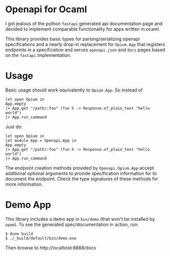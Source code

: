 Openapi for Ocaml
=================

I got jealous of the python `fastapi` generated api documentation page
and decided to implement comparable functionality for apps written in
ocaml.

This library provides basic types for parsing/serializing openapi
specifications and a nearly drop-in replacement for `Opium.App` that
registers endpoints in a specification and serves `openapi.json` and
`docs` pages based on the `fastapi` implementation.

Usage
=====

Basic usage should work equivalently to `Opium.App`. So instead of
```
let open Opium in
App.empty
|> App.get "/path/:foo" (fun h -> Response.of_plain_text "hello world")
|> App.run_command
```

Just do:
```
let open Opium in
let module App = Openapi.App in
App.empty
|> App.get "/path/:foo" (fun h -> Response.of_plain_text "hello world")
|> App.run_command
```

The endpoint creation methods provided by `Openapi.Opium.App` accept
additional optional arguments to provide specification information for
to document the endpoint. Check the type signatures of these methods
for more information.

Demo App
========
This library includes a demo app in `bin/demo` (that won't be installed
by `opam`). To see the generated spec/documentation in action, run:
```
$ dune build
$ ./_build/default/bin/demo.exe
```
Then browse to http://localhost:8888/docs



